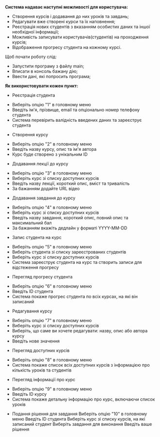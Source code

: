 **Система надаває наступні можливості для користувача:**
- Створення курсів і додавання до них уроків та завдань;
- Редагувати вже створені курси та їх наповнення;
- Реєстрація нових студентів з вказанням особистих даних та
іншої необхідної інформації;
- Можливість записувати користувачів(студентів) на
проходження курсів;
- Відображення прогресу студента на кожному курсі.
 
Щоб почати роботу слід:
- Запустити програму з файлу main;
- Вписати в консоль бажану дію;
- Ввести дані, які попросить програма;

**Як використовувати кожен пункт:**
- Реєстрація студента
* Виберіть опцію "1" в головному меню
* Введіть ім'я, прізвище, email та опціонально номер телефону студента
* Система перевірить валідність введених даних та зареєструє студента

- Створення курсу
* Виберіть опцію "2" в головному меню
* Введіть назву курсу, опис та ім'я автора
* Курс буде створено з унікальним ID

- Додавання лекції до курсу
* Виберіть опцію "3" в головному меню
* Виберіть курс зі списку доступних курсів
* Введіть назву лекції, короткий опис, вміст та тривалість
* За бажанням додайте URL відео

- Додавання завдання до курсу
* Виберіть опцію "4" в головному меню
* Виберіть курс зі списку доступних курсів
* Введіть назву завдання, короткий опис, повний опис та максимальний бал
* За бажанням вкажіть дедлайн у форматі YYYY-MM-DD

- Запис студента на курс
* Виберіть опцію "5" в головному меню
* Виберіть студента зі списку зареєстрованих студентів
* Виберіть курс зі списку доступних курсів
* Система зареєструє студента на курс та створить записи для відстеження прогресу

- Перегляд прогресу студента
* Виберіть опцію "6" в головному меню
* Введіть ID студента
* Система покаже прогрес студента по всіх курсах, на які він записаний

- Редагування курсу
* Виберіть опцію "7" в головному меню
* Виберіть курс зі списку доступних курсів
* Виберіть, що саме ви хочете редагувати: назву, опис або автора курсу
* Введіть нове значення

- Перегляд доступних курсів
* Виберіть опцію "8" в головному меню
* Система покаже список всіх доступних курсів з інформацією про кількість уроків та студентів

- Перегляд інформації про курс
* Виберіть опцію "9" в головному меню
* Введіть ID курсу
* Система покаже детальну інформацію про курс, включаючи список уроків

- Подання рішення для завдання
Виберіть опцію "10" в головному меню
Введіть ID студента
Виберіть курс зі списку курсів, на які записаний студент
Виберіть завдання для виконання
Введіть ваше рішення
